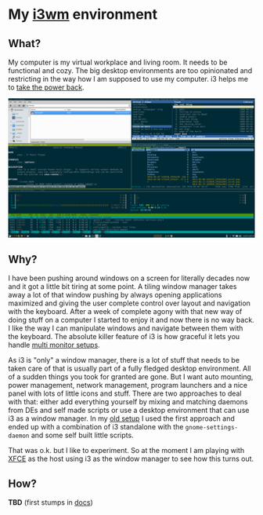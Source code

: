 # My [i3wm](https://i3wm.org/) environment

## What?

My computer is my virtual workplace and living room. It needs to be functional and cozy. The big desktop environments are too opinionated and restricting in the way how I am supposed to use my computer. i3 helps me to [take the power back](https://www.tape.tv/rage-against-the-machine/videos/take-the-power-back-live).

![i3-screen](docs/i3-screen.png)

## Why?

I have been pushing around windows on a screen for literally decades now and it got a little bit tiring at some point. A tiling window manager takes away a lot of that window pushing by always opening applications maximized and giving the user complete control over layout and navigation with the keyboard. After a week of complete agony with that new way of doing stuff on a computer I started to enjoy it and now there is no way back. I like the way I can manipulate windows and navigate between them with the keyboard. The absolute killer feature of i3 is how graceful it lets you handle [multi monitor setups](http://i3wm.org/docs/userguide.html#multi_monitor). 

As i3 is "only" a window manager, there is a lot of stuff that needs to be taken care of that is usually part of a fully fledged desktop environment. All of a sudden things you took for granted are gone. But I want auto mounting, power management, network management, program launchers and a nice panel with lots of little icons and stuff. There are two approaches to deal with that: either add everything yourself by mixing and matching daemons from DEs and self made scripts or use a desktop environment that can use i3 as a window manager. In my [old setup](https://github.com/obestwalter/i3config/tree/stable-gnome-setup) I used the first approach and ended up with a combination of i3 standalone with the `gnome-settings-daemon` and some self built little scripts. 

That was o.k. but I like to experiment. So at the moment I am playing with [XFCE](http://www.xfce.org) as the host using i3 as the window manager to see how this turns out.

## How?

**TBD** (first stumps in [docs](docs/))
